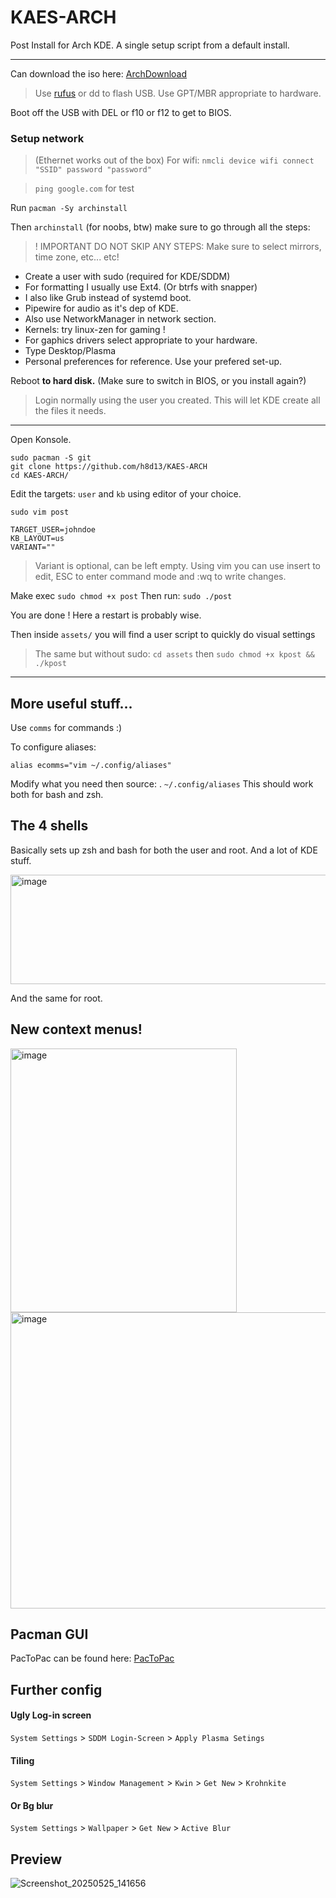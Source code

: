 # KAES-ARCH
Post Install for Arch KDE.
A single setup script from a default install.

--- 
Can download the iso here: [ArchDownload](https://archlinux.org/download/)

> Use [rufus](https://rufus.ie/en/) or dd to flash USB. Use GPT/MBR appropriate to hardware. 

Boot off the USB with DEL or f10 or f12 to get to BIOS.

### Setup network 
> (Ethernet works out of the box)
> For wifi: `nmcli device wifi connect "SSID" password "password"`

> `ping google.com` for test 

Run `pacman -Sy archinstall`

Then `archinstall` (for noobs, btw) make sure to go through all the steps:

> ! IMPORTANT DO NOT SKIP ANY STEPS: Make sure to select mirrors, time zone, etc... etc!

- Create a user with sudo (required for KDE/SDDM)
- For formatting I usually use Ext4. (Or btrfs with snapper) 
- I also like Grub instead of systemd boot.
- Pipewire for audio as it's dep of KDE.
- Also use NetworkManager in network section.
- Kernels: try linux-zen for gaming !
- For gaphics drivers select appropriate to your hardware.
- Type Desktop/Plasma
- Personal preferences for reference. Use your prefered set-up.

Reboot **to hard disk.** (Make sure to switch in BIOS, or you install again?)

> Login normally using the user you created. This will let KDE create all the files it needs.

---

Open Konsole.

```
sudo pacman -S git
git clone https://github.com/h8d13/KAES-ARCH
cd KAES-ARCH/
```
Edit the targets: `user` and `kb` using editor of your choice.

`sudo vim post`

```
TARGET_USER=johndoe
KB_LAYOUT=us
VARIANT=""
```
> Variant is optional, can be left empty.
> Using vim you can use insert to edit, ESC to enter command mode and :wq to write changes.

Make exec `sudo chmod +x post` Then run: `sudo ./post`

You are done ! Here a restart is probably wise. 

Then inside `assets/` you will find a user script to quickly do visual settings

> The same but without sudo: `cd assets` then `sudo chmod +x kpost && ./kpost`

---

## More useful stuff...

Use `comms` for commands :)

To configure aliases: 
```
alias ecomms="vim ~/.config/aliases"
```

Modify what you need then source: . `~/.config/aliases` 
This should work both for bash and zsh. 

## The 4 shells

Basically sets up zsh and bash for both the user and root. 
And a lot of KDE stuff.

<img width="1015" height="175" alt="image" src="https://github.com/user-attachments/assets/0912aa56-5799-48fb-9a78-45527bcaf9c4" />

And the same for root.

## New context menus!

<img width="362" height="422" alt="image" src="https://github.com/user-attachments/assets/3937feab-91b9-48a8-af6a-6417b3985a42" />


<img width="611" height="474" alt="image" src="https://github.com/user-attachments/assets/e259ed41-50b8-4eaf-ae3a-7a5e2356dc78" />

## Pacman GUI 

PacToPac can be found here: [PacToPac](https://github.com/h8d13/PacToPac)

## Further config

#### Ugly Log-in screen
`System Settings` > `SDDM Login-Screen` > `Apply Plasma Setings` 

#### Tiling 
`System Settings` > `Window Management` > `Kwin` > `Get New` > `Krohnkite`

#### Or Bg blur
`System Settings` > `Wallpaper` > `Get New` > `Active Blur` 

## Preview 

![Screenshot_20250525_141656](https://github.com/user-attachments/assets/9dd36e50-1085-4369-bae8-22270fecfab7)
